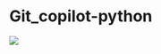 # Git_copilot-python

![](https://media1.giphy.com/media/v1.Y2lkPTc5MGI3NjExOGQxNHdxNWN0N28yOXF4M2tueWxvbTl3NjRwZWFteXRlaXpuYTNlZyZlcD12MV9pbnRlcm5hbF9naWZfYnlfaWQmY3Q9Zw/LNiNkrJKhUaA6BaI2O/giphy.gif)